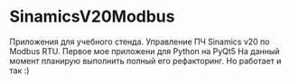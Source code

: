 # SinamicsV20Modbus
Приложения для учебного стенда. Управление ПЧ Sinamics v20 по Modbus RTU.
Первое мое приложени для Python на PyQt5
На данный момент планирую выполнить полный его рефакторинг. Но работает и так :)
